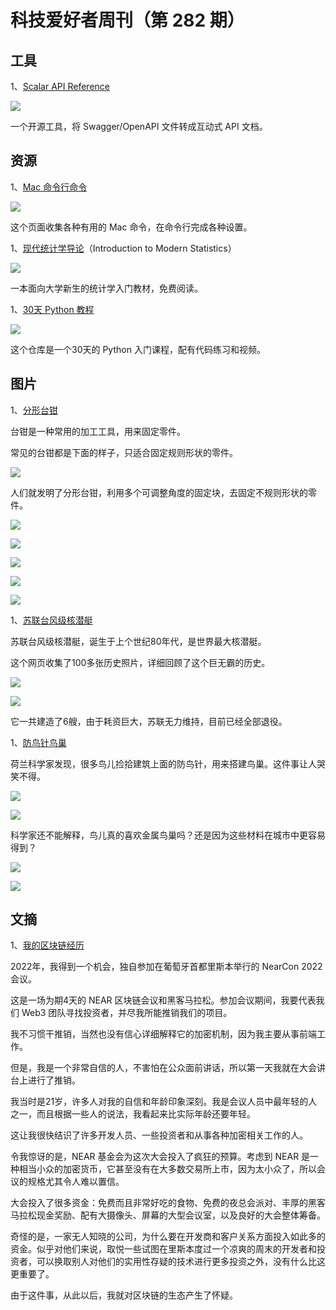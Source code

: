 # 科技爱好者周刊（第 282 期）

## 工具

1、[Scalar API Reference](https://github.com/scalar/scalar)

![](https://cdn.beekka.com/blogimg/asset/202310/bg2023101616.webp)

一个开源工具，将 Swagger/OpenAPI 文件转成互动式 API 文档。

## 资源

1、[Mac 命令行命令](https://git.herrbischoff.com/awesome-macos-command-line/about/)

![](https://cdn.beekka.com/blogimg/asset/202212/bg2022120801.webp)

这个页面收集各种有用的 Mac 命令，在命令行完成各种设置。

1、[现代统计学导论](https://openintro-ims2.netlify.app/)（Introduction to Modern Statistics）

![](https://cdn.beekka.com/blogimg/asset/202310/bg2023101403.webp)

一本面向大学新生的统计学入门教材，免费阅读。

1、[30天 Python 教程](https://github.com/Asabeneh/30-Days-Of-Python)

![](https://cdn.beekka.com/blogimg/asset/202310/bg2023101618.webp)

这个仓库是一个30天的 Python 入门课程，配有代码练习和视频。

## 图片

1、[分形台钳](https://airgraver.com/fractal-vise.htm)

台钳是一种常用的加工工具，用来固定零件。

常见的台钳都是下面的样子，只适合固定规则形状的零件。

![](https://cdn.beekka.com/blogimg/asset/202307/bg2023071001.webp)

人们就发明了分形台钳，利用多个可调整角度的固定块，去固定不规则形状的零件。

![](https://cdn.beekka.com/blogimg/asset/202307/bg2023071002.webp)

![](https://cdn.beekka.com/blogimg/asset/202307/bg2023071003.webp)

![](https://cdn.beekka.com/blogimg/asset/202307/bg2023071004.webp)

![](https://cdn.beekka.com/blogimg/asset/202307/bg2023071006.webp)

![](https://cdn.beekka.com/blogimg/asset/202307/bg2023071005.webp)

1、[苏联台风级核潜艇](https://imgur.com/a/xi3P3)

苏联台风级核潜艇，诞生于上个世纪80年代，是世界最大核潜艇。

这个网页收集了100多张历史照片，详细回顾了这个巨无霸的历史。

![](https://cdn.beekka.com/blogimg/asset/202307/bg2023071305.webp)

![](https://cdn.beekka.com/blogimg/asset/202307/bg2023071306.webp)

它一共建造了6艘，由于耗资巨大，苏联无力维持，目前已经全部退役。

1、[防鸟针鸟巢](https://www.naturalis.nl/en/about-us/media/press-releases/rebellious-birds-make-nests-out-of-anti-bird-pins)

荷兰科学家发现，很多鸟儿捡拾建筑上面的防鸟针，用来搭建鸟巢。这件事让人哭笑不得。

![](https://cdn.beekka.com/blogimg/asset/202307/bg2023071311.webp)

![](https://cdn.beekka.com/blogimg/asset/202307/bg2023071702.webp)

科学家还不能解释，鸟儿真的喜欢金属鸟巢吗？还是因为这些材料在城市中更容易得到？

![](https://cdn.beekka.com/blogimg/asset/202307/bg2023071703.webp)

![](https://cdn.beekka.com/blogimg/asset/202307/bg2023071704.webp)

## 文摘

1、[我的区块链经历](https://anicetnougaret.fr/blog/farswap-xp)

2022年，我得到一个机会，独自参加在葡萄牙首都里斯本举行的 NearCon 2022 会议。

这是一场为期4天的 NEAR 区块链会议和黑客马拉松。参加会议期间，我要代表我们 Web3 团队寻找投资者，并尽我所能推销我们的项目。

我不习惯干推销，当然也没有信心详细解释它的加密机制，因为我主要从事前端工作。

但是，我是一个非常自信的人，不害怕在公众面前讲话，所以第一天我就在大会讲台上进行了推销。

我当时是21岁，许多人对我的自信和年龄印象深刻。我是会议人员中最年轻的人之一，而且根据一些人的说法，我看起来比实际年龄还要年轻。

这让我很快结识了许多开发人员、一些投资者和从事各种加密相关工作的人。

令我惊讶的是，NEAR 基金会为这次大会投入了疯狂的预算。考虑到 NEAR 是一种相当小众的加密货币，它甚至没有在大多数交易所上市，因为太小众了，所以会议的规格尤其令人难以置信。

大会投入了很多资金：免费而且非常好吃的食物、免费的夜总会派对、丰厚的黑客马拉松现金奖励、配有大摄像头、屏幕的大型会议室，以及良好的大会整体筹备。

奇怪的是，一家无人知晓的公司，为什么要在开发商和客户关系方面投入如此多的资金。似乎对他们来说，取悦一些试图在里斯本度过一个凉爽的周末的开发者和投资者，可以换取别人对他们的实用性存疑的技术进行更多投资之外，没有什么比这更重要了。

由于这件事，从此以后，我就对区块链的生态产生了怀疑。
